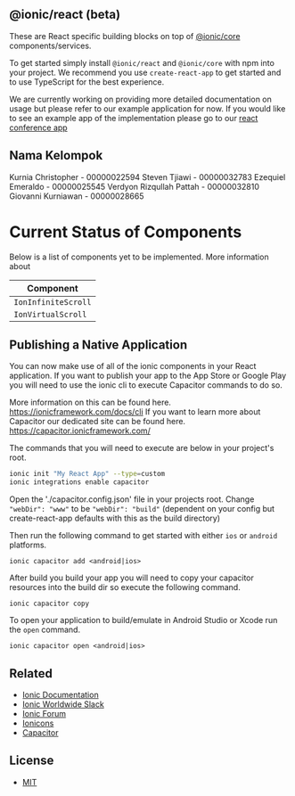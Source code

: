 ## @ionic/react (beta)

These are React specific building blocks on top of [@ionic/core](https://www.npmjs.com/package/@ionic/core) components/services.

To get started simply install `@ionic/react` and `@ionic/core` with npm into your project. We recommend you use `create-react-app` to get started
and to use TypeScript for the best experience.

We are currently working on providing more detailed documentation on usage but please refer to our example application for now.
If you would like to see an example app of the implementation please go to our [react conference app](https://github.com/ionic-team/ionic-react-conference-app)

## Nama Kelompok

Kurnia Christopher - 00000022594
Steven Tjiawi - 00000032783
Ezequiel Emeraldo - 00000025545
Verdyon Rizqullah Pattah - 00000032810
Giovanni Kurniawan - 00000028665

# Current Status of Components

Below is a list of components yet to be implemented. More information about

| Component           |
| ------------------- |
| `IonInfiniteScroll` |
| `IonVirtualScroll`  |

## Publishing a Native Application

You can now make use of all of the ionic components in your React application.
If you want to publish your app to the App Store or Google Play you will need to use the ionic cli to execute Capacitor commands to do so.

More information on this can be found here. https://ionicframework.com/docs/cli
If you want to learn more about Capacitor our dedicated site can be found here. https://capacitor.ionicframework.com/

The commands that you will need to execute are below in your project's root.

```sh
ionic init "My React App" --type=custom
ionic integrations enable capacitor
```

Open the './capacitor.config.json' file in your projects root.
Change `"webDir": "www"` to be `"webDir": "build"` (dependent on your config but create-react-app defaults with this as the build directory)

Then run the following command to get started with either `ios` or `android` platforms.

```
ionic capacitor add <android|ios>
```

After build you build your app you will need to copy your capacitor resources into the build dir so execute the following command.

```
ionic capacitor copy
```

To open your application to build/emulate in Android Studio or Xcode run the `open` command.

```
ionic capacitor open <android|ios>
```

## Related

- [Ionic Documentation](https://ionicframework.com/docs/)
- [Ionic Worldwide Slack](http://ionicworldwide.herokuapp.com/)
- [Ionic Forum](https://forum.ionicframework.com/)
- [Ionicons](http://ionicons.com/)
- [Capacitor](https://capacitor.ionicframework.com/)

## License

- [MIT](https://raw.githubusercontent.com/ionic-team/ionic/master/LICENSE)
